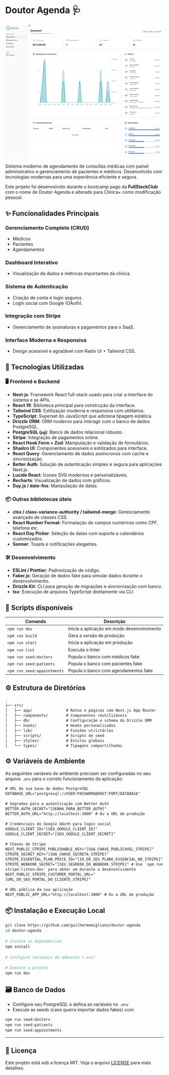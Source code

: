 # Doutor Agenda 🩺

![Dashboard da Clínica+](https://github.com/guilhermemigliano/doutor-agenda/blob/main/public/inteface/dashboard.png?raw=true)

Sistema moderno de agendamento de consultas médicas com painel administrativo e gerenciamento de pacientes e médicos. Desenvolvido com tecnologias modernas para uma experiência eficiente e segura.

Este projeto foi desenvolvido durante o bootcamp pago da **FullStackClub** com o nome de Doutor Agenda e alterado para Clínica+ como modificação pessoal.

## ✨ Funcionalidades Principais

### Gerenciamento Completo (CRUD)

- Médicos
- Pacientes
- Agendamentos

### Dashboard Interativo

- Visualização de dados e métricas importantes da clínica.

### Sistema de Autenticação

- Criação de conta e login seguros.
- Login social com Google (OAuth).

### Integração com Stripe

- Gerenciamento de assinaturas e pagamentos para o SaaS.

### Interface Moderna e Responsiva

- Design acessível e agradável com Radix UI + Tailwind CSS.

## 🔧 Tecnologias Utilizadas

### 🖥️ Frontend e Backend

- **Next.js**: Framework React full-stack usado para criar a interface do sistema e as APIs.
- **React 19**: Biblioteca principal para construção da interface.
- **Tailwind CSS**: Estilização moderna e responsiva com utilitários.
- **TypeScript**: Superset do JavaScript que adiciona tipagem estática.
- **Drizzle ORM**: ORM moderno para interagir com o banco de dados PostgreSQL.
- **PostgreSQL (`pg`)**: Banco de dados relacional robusto.
- **Stripe**: Integração de pagamentos online.
- **React Hook Form + Zod**: Manipulação e validação de formulários.
- **Shadcn UI**: Componentes acessíveis e estilizados para interface.
- **React Query**: Gerenciamento de dados assíncronos com cache e sincronização.
- **Better Auth**: Solução de autenticação simples e segura para aplicações Next.js.
- **Lucide React**: Ícones SVG modernos e personalizáveis.
- **Recharts**: Visualização de dados com gráficos.
- **Day.js / date-fns**: Manipulação de datas.

### 📦 Outras bibliotecas úteis

- **clsx / class-variance-authority / tailwind-merge**: Gerenciamento avançado de classes CSS.
- **React Number Format**: Formatação de campos numéricos como CPF, telefone etc.
- **React Day Picker**: Seleção de datas com suporte a calendários customizados.
- **Sonner**: Toasts e notificações elegantes.

### 🛠️ Desenvolvimento

- **ESLint / Prettier**: Padronização de código.
- **Faker.js**: Geração de dados fake para simular dados durante o desenvolvimento.
- **Drizzle Kit**: CLI para geração de migrações e sincronização com banco.
- **tsx**: Execução de arquivos TypeScript diretamente via CLI.

## 📁 Scripts disponíveis

| Comando                     | Descrição                                  |
| --------------------------- | ------------------------------------------ |
| `npm run dev`               | Inicia a aplicação em modo desenvolvimento |
| `npm run build`             | Gera a versão de produção                  |
| `npm run start`             | Inicia a aplicação em produção             |
| `npm run lint`              | Executa o linter                           |
| `npm run seed:doctors`      | Popula o banco com médicos fake            |
| `npm run seed:patients`     | Popula o banco com pacientes fake          |
| `npm run seed:appointments` | Popula o banco com agendamentos fake       |

## ⚙️ Estrutura de Diretórios

```
.
├── src/
│   ├── app/               # Rotas e páginas com Next.js App Router
│   ├── components/        # Componentes reutilizáveis
│   ├── db/                # Configuração e schema do Drizzle ORM
│   ├── hooks/             # Hooks personalizados
│   ├── lib/               # Funções utilitárias
│   ├── scripts/           # Scripts de seed
│   ├── styles/            # Estilos globais
│   └── types/             # Tipagens compartilhadas
```

## ⚙️ Variáveis de Ambiente

As seguintes variáveis de ambiente precisam ser configuradas no seu arquivo `.env` para o correto funcionamento da aplicação:

```env
# URL da sua base de dados PostgreSQL
DATABASE_URL="postgresql://USER:PASSWORD@HOST:PORT/DATABASE"

# Segredos para a autenticação com Better Auth
BETTER_AUTH_SECRET="[SENHA_PARA_BETTER_AUTH]"
BETTER_AUTH_URL="http://localhost:3000" # Ou a URL de produção

# Credenciais do Google OAuth para login social
GOOGLE_CLIENT_ID="[SEU_GOOGLE_CLIENT_ID]"
GOOGLE_CLIENT_SECRET="[SEU_GOOGLE_CLIENT_SECRET]"

# Chaves do Stripe
NEXT_PUBLIC_STRIPE_PUBLISHABLE_KEY="[SUA_CHAVE_PUBLICAVEL_STRIPE]"
STRIPE_SECRET_KEY="[SUA_CHAVE_SECRETA_STRIPE]"
STRIPE_ESSENTIAL_PLAN_PRICE_ID="[ID_DO_SEU_PLANO_ESSENCIAL_NO_STRIPE]"
STRIPE_WEBHOOK_SECRET="[SEU_SEGREDO_DO_WEBHOOK_STRIPE]" # Use `npm run stripe:listen:dev` para obter um durante o desenvolvimento
NEXT_PUBLIC_STRIPE_CUSTOMER_PORTAL_URL="[URL_DO_SEU_PORTAL_DO_CLIENTE_STRIPE]"

# URL pública da sua aplicação
NEXT_PUBLIC_APP_URL="http://localhost:3000" # Ou a URL de produção
```

## 📦 Instalação e Execução Local

```bash
git clone https://github.com/guilhermemigliano/doutor-agenda
cd doutor-agenda

# Instale as dependências
npm install

# Configure variáveis de ambiente (.env)

# Execute o projeto
npm run dev
```

## 🗃️ Banco de Dados

- Configure seu PostgreSQL e defina as variáveis no `.env`
- Execute as seeds (caso queira importar dados fakes) com:

```bash
npm run seed:doctors
npm run seed:patients
npm run seed:appointments
```

---

## 📄 Licença

Este projeto está sob a licença MIT. Veja o arquivo [LICENSE](./LICENSE) para mais detalhes.
